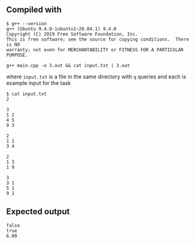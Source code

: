 ## Compiled with
```
$ g++ --version 
g++ (Ubuntu 9.4.0-1ubuntu1~20.04.1) 9.4.0
Copyright (C) 2019 Free Software Foundation, Inc.
This is free software; see the source for copying conditions.  There is NO
warranty; not even for MERCHANTABILITY or FITNESS FOR A PARTICULAR PURPOSE.
```

`g++ main.cpp -o 3.out && cat input.txt | 3.out`

where `input.txt` is a file in the same directory with `q` queries and each is example input for the task  

```
$ cat input.txt
2

3
1 2
4 5
9 3

2
1 1
3 4	

2
1 3
1 9

3
3 1
5 1
9 1
```

## Expected output
```
false
true
6.00
```